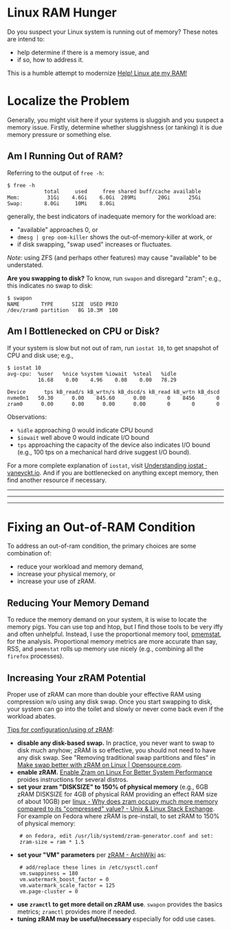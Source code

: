 # Linux RAM Hunger
Do you suspect your Linux system is running out of memory?  These notes are intend to:
* help determine if there is a memory issue, and
* if so, how to address it.

This is a humble attempt to modernize [Help! Linux ate my RAM!](https://www.linuxatemyram.com/)

# Localize the Problem
Generally, you might visit here if your systems is sluggish and you suspect a memory issue.
Firstly, determine whether sluggishness (or tanking) it is due memory pressure or something else.

## Am I Running Out of RAM?
Referring to the output of `free -h`:
```
$ free -h
            total     used     free shared buff/cache available
Mem:         31Gi    4.6Gi    6.0Gi  289Mi       20Gi      25Gi
Swap:       8.0Gi     10Mi    8.0Gi
```

generally, the best indicators of inadequate memory for the workload are:
* "available" approaches 0, or
* `dmesg | grep oom-killer` shows the out-of-memory-killer at work, or
* if disk swapping, "swap used" increases or fluctuates.

*Note*: using ZFS (and perhaps other features) may cause "available" to be understated.

**Are you swapping to disk?** To know, run `swapon` and disregard "zram"; e.g., this indicates no swap to disk:
```
$ swapon
NAME       TYPE      SIZE  USED PRIO
/dev/zram0 partition   8G 10.3M  100
```

## Am I Bottlenecked on CPU or Disk?
If your system is slow but not out of ram, run `iostat 10`, to get snapshot of CPU and disk use; e.g.,
```
$ iostat 10
avg-cpu:  %user   %nice %system %iowait  %steal   %idle
          16.68    0.00    4.96    0.08    0.00   78.29

Device      tps kB_read/s kB_wrtn/s kB_dscd/s kB_read kB_wrtn kB_dscd
nvme0n1   50.30      0.00    845.60      0.00       0    8456       0
zram0      0.00      0.00      0.00      0.00       0       0       0
```
Observations:
* `%idle` approaching 0 would indicate CPU bound
* `$iowait` well above 0 would indicate I/O bound
* `tps` approaching the capacity of the device also indicates I/O bound (e.g., 100 tps on a mechanical hard drive suggest I/O bound).

For a more complete explanation of `iostat`, visit [Understanding iostat · vaneyckt.io](https://vaneyckt.io/posts/understanding_iostat/). And if you are bottlenecked on anything except memory, then find another resource if necessary.

---
---
---

# Fixing an Out-of-RAM Condition
To address an out-of-ram condition, the primary choices are some combination of:
* reduce your workload and memory demand,
* increase your physical memory, or
* increase your use of zRAM.

## Reducing Your Memory Demand
To reduce the memory demand on your system, it is wise to locate the memory pigs.
You can use top and htop, but I find those tools to be very iffy and often unhelpful.
Instead, I use the proportional memory tool, [pmemstat](https://github.com/joedefen/pmemstat),
for the analysis. Proportional memory metrics are more accurate than say, RSS, and `pmemstat`
rolls up memory use nicely (e.g., combining all the `firefox` processes).

## Increasing Your zRAM Potential
Proper use of zRAM can more than double your effective RAM using compression w/o using any disk swap. Once you start swapping to disk, your system can go into the toilet and slowly or never come back even if the workload abates.

<u>Tips for configuration/using of zRAM</u>:
* **disable any disk-based swap.**  In practice, you never want to swap to disk much anyhow; zRAM is so effective, you should not need to have any disk swap. See "Removing traditional swap partitions and files" in [Make swap better with zRAM on Linux | Opensource.com](https://opensource.com/article/22/11/customize-zram-linux).
* **enable zRAM.**  [Enable Zram on Linux For Better System Performance](https://fosspost.org/enable-zram-on-linux-better-system-performance/) proides instructions for several distros.
* **set your zram "DISKSIZE" to 150% of physical memory** (e.g., 6GB zRAM DISKSIZE for 4GB of physical RAM providing an effect RAM size of about 10GB) per [linux - Why does zram occupy much more memory compared to its "compressed" value? - Unix & Linux Stack Exchange](https://unix.stackexchange.com/questions/594817/why-does-zram-occupy-much-more-memory-compared-to-its-compressed-value).  For example on Fedora where zRAM is pre-install, to set zRAM to 150% of physical memory:
```
    # on Fedora, edit /usr/lib/systemd/zram-generator.conf and set:
    zram-size = ram * 1.5
```
* **set your "VM" parameters** per [zRAM - ArchWiki](https://wiki.archlinux.org/title/Zram) as:
```
    # add/replace these lines in /etc/sysctl.conf
    vm.swappiness = 180
    vm.watermark_boost_factor = 0
    vm.watermark_scale_factor = 125
    vm.page-cluster = 0
```
* **use `zramctl` to get more detail on zRAM use**. `swapon` provides the basics metrics; `zramctl` provides more if needed.
* **tuning zRAM may be useful/necessary** especially for odd use cases.
